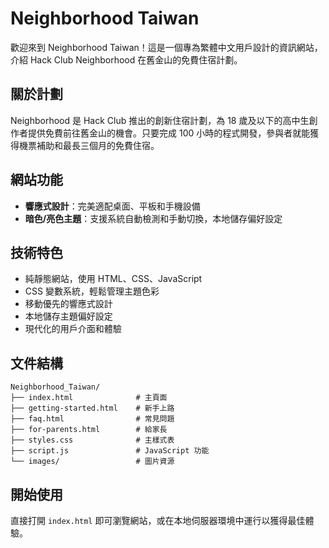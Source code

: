 # Neighborhood Taiwan

歡迎來到 Neighborhood Taiwan！這是一個專為繁體中文用戶設計的資訊網站，介紹 Hack Club Neighborhood 在舊金山的免費住宿計劃。

## 關於計劃

Neighborhood 是 Hack Club 推出的創新住宿計劃，為 18 歲及以下的高中生創作者提供免費前往舊金山的機會。只要完成 100 小時的程式開發，參與者就能獲得機票補助和最長三個月的免費住宿。

## 網站功能

- **響應式設計**：完美適配桌面、平板和手機設備
- **暗色/亮色主題**：支援系統自動檢測和手動切換，本地儲存偏好設定

## 技術特色

- 純靜態網站，使用 HTML、CSS、JavaScript
- CSS 變數系統，輕鬆管理主題色彩
- 移動優先的響應式設計
- 本地儲存主題偏好設定
- 現代化的用戶介面和體驗

## 文件結構

```
Neighborhood_Taiwan/
├── index.html              # 主頁面
├── getting-started.html    # 新手上路
├── faq.html                # 常見問題  
├── for-parents.html        # 給家長
├── styles.css              # 主樣式表
├── script.js               # JavaScript 功能
└── images/                 # 圖片資源
```

## 開始使用

直接打開 `index.html` 即可瀏覽網站，或在本地伺服器環境中運行以獲得最佳體驗。 